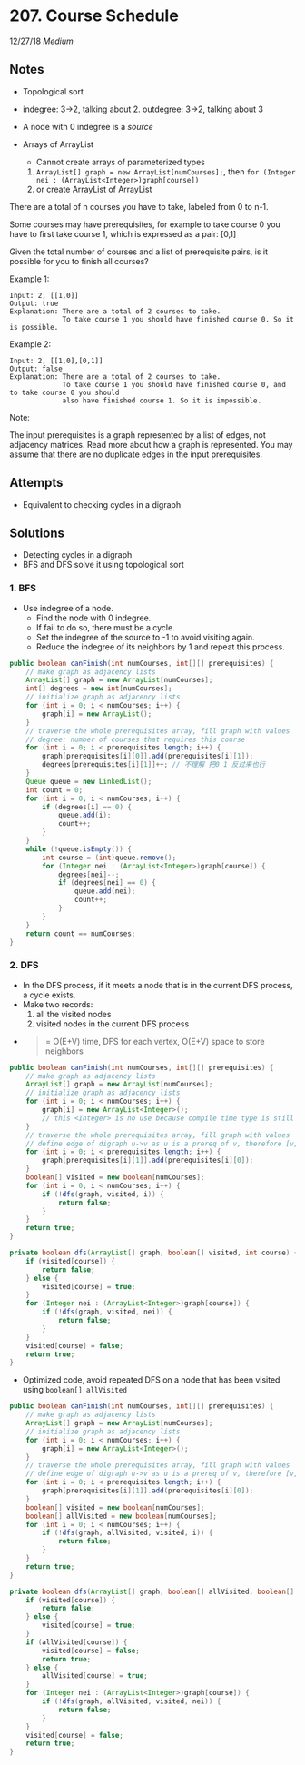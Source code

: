 # 207. Course Schedule
12/27/18
*Medium*

## Notes
* Topological sort
* indegree: 3->2, talking about 2. outdegree: 3->2, talking about 3
* A node with 0 indegree is a *source*

* Arrays of ArrayList
  - Cannot create arrays of parameterized types
  1. `ArrayList[] graph = new ArrayList[numCourses];`, then `for (Integer nei : (ArrayList<Integer>)graph[course])`
  2. or create ArrayList of ArrayList

There are a total of n courses you have to take, labeled from 0 to n-1.

Some courses may have prerequisites, for example to take course 0 you have to first take course 1, which is expressed as a pair: [0,1]

Given the total number of courses and a list of prerequisite pairs, is it possible for you to finish all courses?

Example 1:
```
Input: 2, [[1,0]]
Output: true
Explanation: There are a total of 2 courses to take.
             To take course 1 you should have finished course 0. So it is possible.
```
Example 2:
```
Input: 2, [[1,0],[0,1]]
Output: false
Explanation: There are a total of 2 courses to take.
             To take course 1 you should have finished course 0, and to take course 0 you should
             also have finished course 1. So it is impossible.
```
Note:

The input prerequisites is a graph represented by a list of edges, not adjacency matrices. Read more about how a graph is represented.
You may assume that there are no duplicate edges in the input prerequisites.

## Attempts
* Equivalent to checking cycles in a digraph

## Solutions
* Detecting cycles in a digraph
* BFS and DFS solve it using topological sort
### 1. BFS
* Use indegree of a node.
  - Find the node with 0 indegree.
  - If fail to do so, there must be a cycle.
  - Set the indegree of the source to -1 to avoid visiting again.
  - Reduce the indegree of its neighbors by 1 and repeat this process.

```Java
public boolean canFinish(int numCourses, int[][] prerequisites) {
    // make graph as adjacency lists
    ArrayList[] graph = new ArrayList[numCourses];
    int[] degrees = new int[numCourses];
    // initialize graph as adjacency lists
    for (int i = 0; i < numCourses; i++) {
        graph[i] = new ArrayList();
    }
    // traverse the whole prerequisites array, fill graph with values
    // degree: number of courses that requires this course
    for (int i = 0; i < prerequisites.length; i++) {
        graph[prerequisites[i][0]].add(prerequisites[i][1]);
        degrees[prerequisites[i][1]]++; // 不理解 把0 1 反过来也行
    }
    Queue queue = new LinkedList();
    int count = 0;
    for (int i = 0; i < numCourses; i++) {
        if (degrees[i] == 0) {
            queue.add(i);
            count++;
        }
    }
    while (!queue.isEmpty()) {
        int course = (int)queue.remove();
        for (Integer nei : (ArrayList<Integer>)graph[course]) {
            degrees[nei]--;
            if (degrees[nei] == 0) {
                queue.add(nei);
                count++;
            }
        }
    }
    return count == numCourses;
}
```
### 2. DFS
* In the DFS process, if it meets a node that is in the current DFS process, a cycle exists.
* Make two records:
  1. all the visited nodes
  2. visited nodes in the current DFS process
* >= O(E+V) time, DFS for each vertex, O(E+V) space to store neighbors
```Java
public boolean canFinish(int numCourses, int[][] prerequisites) {
    // make graph as adjacency lists
    ArrayList[] graph = new ArrayList[numCourses];
    // initialize graph as adjacency lists
    for (int i = 0; i < numCourses; i++) {
        graph[i] = new ArrayList<Integer>();
        // this <Integer> is no use because compile time type is still ArrayList of Object
    }
    // traverse the whole prerequisites array, fill graph with values
    // define edge of digraph u->v as u is a prereq of v, therefore [v, u] in prereq
    for (int i = 0; i < prerequisites.length; i++) {
        graph[prerequisites[i][1]].add(prerequisites[i][0]);
    }
    boolean[] visited = new boolean[numCourses];
    for (int i = 0; i < numCourses; i++) {
        if (!dfs(graph, visited, i)) {
            return false;
        }
    }
    return true;
}

private boolean dfs(ArrayList[] graph, boolean[] visited, int course) {
    if (visited[course]) {
        return false;
    } else {
        visited[course] = true;
    }
    for (Integer nei : (ArrayList<Integer>)graph[course]) {
        if (!dfs(graph, visited, nei)) {
            return false;
        }
    }
    visited[course] = false;
    return true;
}
```
* Optimized code, avoid repeated DFS on a node that has been visited using `boolean[] allVisited`
```Java
public boolean canFinish(int numCourses, int[][] prerequisites) {
    // make graph as adjacency lists
    ArrayList[] graph = new ArrayList[numCourses];
    // initialize graph as adjacency lists
    for (int i = 0; i < numCourses; i++) {
        graph[i] = new ArrayList<Integer>();
    }
    // traverse the whole prerequisites array, fill graph with values
    // define edge of digraph u->v as u is a prereq of v, therefore [v, u] in prereq
    for (int i = 0; i < prerequisites.length; i++) {
        graph[prerequisites[i][1]].add(prerequisites[i][0]);
    }
    boolean[] visited = new boolean[numCourses];
    boolean[] allVisited = new boolean[numCourses];
    for (int i = 0; i < numCourses; i++) {
        if (!dfs(graph, allVisited, visited, i)) {
            return false;
        }
    }
    return true;
}

private boolean dfs(ArrayList[] graph, boolean[] allVisited, boolean[] visited, int course) {
    if (visited[course]) {
        return false;
    } else {
        visited[course] = true;
    }
    if (allVisited[course]) {
        visited[course] = false;
        return true;
    } else {
        allVisited[course] = true;
    }
    for (Integer nei : (ArrayList<Integer>)graph[course]) {
        if (!dfs(graph, allVisited, visited, nei)) {
            return false;
        }
    }
    visited[course] = false;
    return true;
}
```
